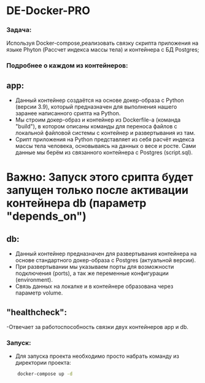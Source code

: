 # DE-Docker-PRO

### Задача:

Используя Docker-compose,реализовать связку  скрипта приложения на языке Phyton (Рассчет индекса массы тела) и контейнера с БД Postgres;

### Подробнее о каждом из контейнеров:

## app:

- Данный контейнер создаётся на основе докер-образа с Python (версии 3.9), который предназначен для выполнения нашего заранее написанного срипта на Python.
- Мы строим докер-образ и контейнер из Dockerfile-а (команда "build"), в котором описаны команды для переноса файлов с локальной файловой системы с контейнер и развертывания из там.
- Срипт приложения на Python представляет из себя расчёт индекса массы тела человека, основываясь на данных о весе и росте. Сами данные мы берём из связанного контейнера с Postgres (script.sql).

# Важно: Запуск этого срипта будет запущен только после активации контейнера db (параметр "depends_on")

## db:

- Данный контейнер предназначен для развертывания контейнера на основе стандартного докер-образа с Postgres (актуальной  версии). 
- При развертывании мы указываем порты для возможности подключения (ports), а так же переменные конфигурации (environment). 
- Связь данных на локалке и в контейнере образована через параметр volume.

## "healthcheck":

-Отвечает за работоспособность связки двух контейнеров app и db.

### Запуск:
- Для запуска проекта необходимо просто набрать команду из директории проекта:

```sh
    docker-compose up -d
```